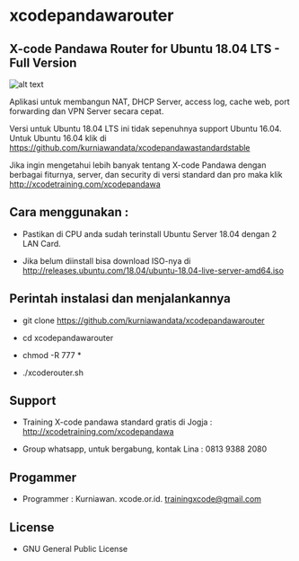 # xcodepandawarouter

X-code Pandawa Router for Ubuntu 18.04 LTS - Full Version
------------------------------------------

![alt text](http://xcode.or.id/04_small-logo.png)

Aplikasi untuk membangun NAT, DHCP Server, access log, cache web, port forwarding dan VPN Server secara cepat. 

Versi untuk Ubuntu 18.04 LTS ini tidak sepenuhnya support Ubuntu 16.04. Untuk Ubuntu 16.04 klik di https://github.com/kurniawandata/xcodepandawastandardstable

Jika ingin mengetahui lebih banyak tentang X-code Pandawa dengan berbagai fiturnya, server, dan security di versi standard dan pro maka klik http://xcodetraining.com/xcodepandawa

Cara menggunakan :
------------------

- Pastikan di CPU anda sudah terinstall Ubuntu Server 18.04 dengan 2 LAN Card.

- Jika belum diinstall bisa download ISO-nya di http://releases.ubuntu.com/18.04/ubuntu-18.04-live-server-amd64.iso

Perintah instalasi dan menjalankannya
-------------------------------------

- git clone https://github.com/kurniawandata/xcodepandawarouter

- cd xcodepandawarouter

- chmod -R 777 *

- ./xcoderouter.sh

Support
-------

- Training X-code pandawa standard gratis di Jogja : http://xcodetraining.com/xcodepandawa

- Group whatsapp, untuk bergabung, kontak Lina : 0813 9388 2080


Progammer 
---------

- Programmer : Kurniawan. xcode.or.id. trainingxcode@gmail.com

License
------- 

- GNU General Public License 
